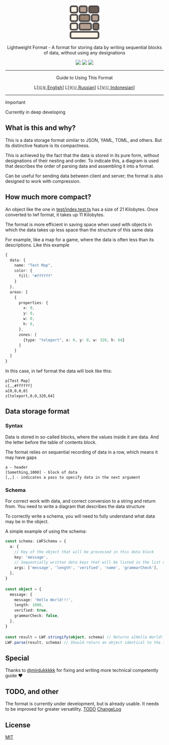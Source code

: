<div align="center">
  <img src="docs/icon-small.svg" height="108" alt="LWF">
  <p>Lightweight Format - A format for storing data by writing sequential blocks of data, without using any designations</p>
  </hr>

  <img src="https://img.shields.io/npm/last-update/lwf"/>
  <img src="https://img.shields.io/github/languages/code-size/EtherCD/lwf?">
  <img src="https://img.shields.io/npm/v/lwf">

<hr/>
<p>Guide to Using This Format</p>
L[🇬🇧,<a href="./docs/Basics-en.md">English</a>]
L[🇷🇺,<a href="./docs/Basics-ru.md">Russian</a>]
L[🇲🇨,<a href="./docs/Basics-id.md">Indonesian</a>]
<hr/>

</div>

> [!IMPORTANT]
> Currently in deep developing

## What is this and why?

This is a data storage format similar to JSON, YAML, TOML, and others. But its distinctive feature is its compactness.

This is achieved by the fact that the data is stored in its pure form, without designations of their nesting and order. To indicate this, a diagram is used that describes the order of parsing data and assembling it into a format.

Can be useful for sending data between client and server; the format is also designed to work with compression.

## How much more compact?

An object like the one in [test/index.test.ts](./test/index.test.ts) has a size of 21 Kilobytes. Once converted to lwf format, it takes up 11 Kilobytes.

The format is more efficient in saving space when used with objects in which the data takes up less space than the structure of this same data

For example, like a map for a game, where the data is often less than its descriptions. Like this example

```ts
{
  data: {
    name: "Test Map",
    color: {
      fill: "#ffffff"
    }
  },
  areas: [
    {
      properties: {
        x: 0,
        y: 0,
        w: 0,
        h: 0,
      },
      zones: [
        {type: "teleport", x: 0, y: 0, w: 320, h: 64}
      ]
    }
  ]
}
```

In this case, in lwf format the data will look like this:

```
p[Test Map]
c[,,#ffffff]
a[0,0,0,0]
z[teleport,0,0,320,64]
```

## Data storage format

### Syntax

Data is stored in so-called blocks, where the values ​​inside it are data. And the letter before the table of contents block.

The format relies on sequential recording of data in a row, which means it may have gaps

```
a - header
[Something,1000] - block of data
[,,] - indicates a pass to specify data in the next argument
```

### Schema

For correct work with data, and correct conversion to a string and return from. You need to write a diagram that describes the data structure

To correctly write a schema, you will need to fully understand what data may be in the object.

A simple example of using the schema:

```ts
const schema: LWFSchema = {
  a: {
    // Key of the object that will be processed in this data block
    key: 'message',
    // Sequentially written data keys that will be listed in the list of values ​​of this data
    args: ['message', 'length', 'verified', 'name', 'grammarCheck'],
  },
}

const object = {
  message: {
    message: 'Hello World!!!',
    length: 1000,
    verified: true,
    grammarCheck: false,
  },
}

const result = LWF.stringify(object, schema) // Returns a[Hello World!!!,1000,true,false]
LWF.parse(result, schema) // Should return an object identical to the input
```

## Special

Thanks to
[@mirdukkkkk](https://github.com/mirdukkkkk) for fixing and writing more technical competently guide ❤️

## TODO, and other

The format is currently under development, but is already usable. It needs to be improved for greater versatility. [TODO](./TODO.md) [ChangeLog](./CHANGELOG.md)

## License

[MIT](./LICENSE.txt)
